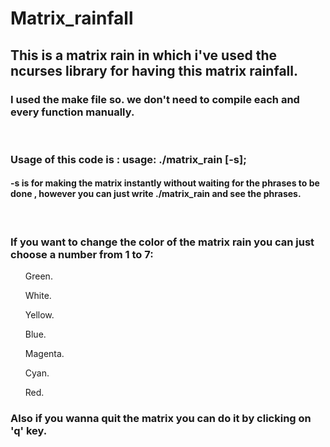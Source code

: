 # Matrix_rainfall
<h2>This is a matrix rain in which i've used the ncurses library for having this matrix rainfall.</h2>
<h3>I used the make file so. we don't need to compile each and every function manually.</h3>
<br>
<h3>Usage of this code is : usage: ./matrix_rain [-s];</h3>
<h4>-s is for making the matrix instantly without waiting for the phrases to be done , however you can just write ./matrix_rain and see the phrases.</h4>
<br>
<h3>If you want to change the color of the matrix rain you can just choose a number from 1 to 7:</h3>
<ol> Green.</ol>
<ol> White.</ol>
<ol> Yellow.</ol>
<ol> Blue.</ol>
<ol> Magenta.</ol>
<ol> Cyan.</ol>
<ol> Red.</ol>
<h3>Also if you wanna quit the matrix you can do it by clicking on 'q' key.</h3>
